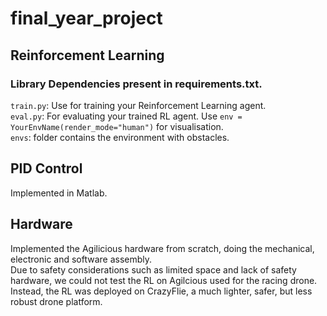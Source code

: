 # final_year_project
## Reinforcement Learning
### Library Dependencies present in requirements.txt. 

 `train.py`: Use for training your Reinforcement Learning agent. \
 `eval.py`: For evaluating your trained RL agent. Use `env = YourEnvName(render_mode="human")` for visualisation. \
  `envs`: folder contains the environment with obstacles. 

## PID Control
Implemented in Matlab. 

## Hardware
Implemented the Agilicious hardware from scratch, doing the mechanical, electronic and software assembly. \
Due to safety considerations such as limited space and lack of safety hardware, we could not test the RL on Agilcious used for the racing drone. 
Instead, the RL was deployed on CrazyFlie, a much lighter, safer, but less robust drone platform. 

